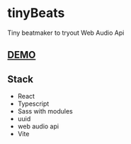# tinyBeats

Tiny beatmaker to tryout Web Audio Api
## [DEMO](https://mrredhand.github.io/Tiny-beat-React-Web-Audio-Api/)

## Stack

- React
- Typescript
- Sass with modules
- uuid
- web audio api
- Vite


